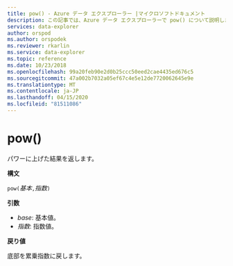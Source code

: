 ```yaml
---
title: pow() - Azure データ エクスプローラー |マイクロソフトドキュメント
description: この記事では、Azure データ エクスプローラーで pow() について説明します。
services: data-explorer
author: orspod
ms.author: orspodek
ms.reviewer: rkarlin
ms.service: data-explorer
ms.topic: reference
ms.date: 10/23/2018
ms.openlocfilehash: 99a20feb90e2d0b25ccc50eed2cae4435ed676c5
ms.sourcegitcommit: 47a002b7032a05ef67c4e5e12de7720062645e9e
ms.translationtype: MT
ms.contentlocale: ja-JP
ms.lasthandoff: 04/15/2020
ms.locfileid: "81511086"
---
```

# <a name="pow"></a>pow()

パワーに上げた結果を返します。

**構文**

`pow(`*基本*`,`*指数*`)`

**引数**

* *base*: 基本値。
* *指数*: 指数値。

**戻り値**

底部を累乗指数に戻します。